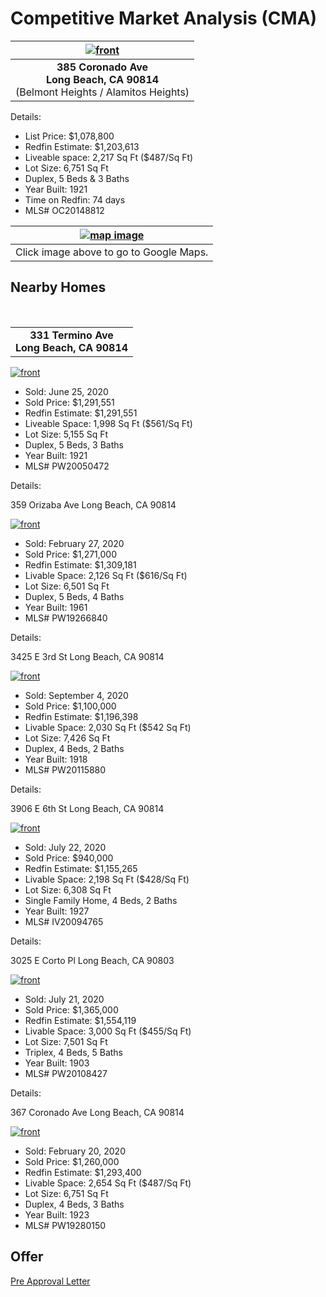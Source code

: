 # Competitive Market Analysis (CMA) #

| [![front](images/385coronado.jpg)](https://www.redfin.com/CA/Long-Beach/385-Coronado-Ave-90814/home/7602699) |
| :-: |
| **385 Coronado Ave <br> Long Beach, CA 90814** <br> (Belmont Heights / Alamitos Heights) |

Details:

- List Price: $1,078,800
- Redfin Estimate: $1,203,613
- Liveable space: 2,217 Sq Ft ($487/Sq Ft)
- Lot Size: 6,751 Sq Ft
- Duplex, 5 Beds & 3 Baths
- Year Built: 1921
- Time on Redfin: 74 days
- MLS# OC20148812

| [![map image](images/map_overview_385coronado.png)](https://goo.gl/maps/vu33BEkXuKdbPwSi6) |
| :-: |
| Click image above to go to Google Maps. |


## Nearby Homes ##
<br>

|  |
| :-: |
| **331 Termino Ave <br> Long Beach, CA 90814** |

[![front](images/331termino.jpg)](https://www.redfin.com/CA/Long-Beach/331-Termino-Ave-90814/home/7600252)

- Sold: June 25, 2020
- Sold Price: $1,291,551
- Redfin Estimate: $1,291,551
- Liveable Space: 1,998 Sq Ft ($561/Sq Ft)
- Lot Size: 5,155 Sq Ft
- Duplex, 5 Beds, 3 Baths
- Year Built: 1921
- MLS# PW20050472

Details: 

359 Orizaba Ave
Long Beach, CA 90814

[![front](images/359orizaba.jpg)](https://www.redfin.com/CA/Long-Beach/359-Orizaba-Ave-90814/home/7602625)

- Sold: February 27, 2020
- Sold Price: $1,271,000
- Redfin Estimate: $1,309,181
- Livable Space: 2,126 Sq Ft ($616/Sq Ft)
- Lot Size: 6,501 Sq Ft
- Duplex, 5 Beds, 4 Baths
- Year Built: 1961
- MLS# PW19266840

Details:

3425 E 3rd St
Long Beach, CA 90814

[![front](images/3425third.jpg)](https://www.redfin.com/CA/Long-Beach/3425-E-3rd-St-90814/home/7602921)

- Sold: September 4, 2020
- Sold Price: $1,100,000
- Redfin Estimate: $1,196,398
- Livable Space: 2,030 Sq Ft ($542 Sq Ft)
- Lot Size: 7,426 Sq Ft
- Duplex, 4 Beds, 2 Baths
- Year Built: 1918
- MLS# PW20115880

Details:

3906 E 6th St
Long Beach, CA 90814

[![front](images/3906sixth.jpg)](https://www.redfin.com/CA/Long-Beach/3906-E-6th-St-90814/home/7600347)

- Sold: July 22, 2020
- Sold Price: $940,000
- Redfin Estimate: $1,155,265
- Livable Space: 2,198 Sq Ft ($428/Sq Ft)
- Lot Size: 6,308 Sq Ft 
- Single Family Home, 4 Beds, 2 Baths
- Year Built: 1927
- MLS# IV20094765

Details:

3025 E Corto Pl
Long Beach, CA 90803

[![front](images/3025corto.jpg)](https://www.redfin.com/CA/Long-Beach/3025-E-Corto-Pl-90803/home/7608676)

- Sold: July 21, 2020
- Sold Price: $1,365,000
- Redfin Estimate: $1,554,119
- Livable Space: 3,000 Sq Ft ($455/Sq Ft)
- Lot Size: 7,501 Sq Ft
- Triplex, 4 Beds, 5 Baths
- Year Built: 1903
- MLS# PW20108427

Details:

367 Coronado Ave
Long Beach, CA 90814

[![front](images/367coronado.jpg)](https://www.redfin.com/CA/Long-Beach/367-Coronado-Ave-90814/home/7602707)

- Sold: February 20, 2020
- Sold Price: $1,260,000
- Redfin Estimate: $1,293,400
- Livable Space: 2,654 Sq Ft ($487/Sq Ft)
- Lot Size: 6,751 Sq Ft
- Duplex, 4 Beds, 3 Baths
- Year Built: 1923
- MLS# PW19280150

## Offer ##

[Pre Approval Letter](../Offer/20201009_Huang_PreApprovalLetter_Ally_BasedOn1010000.pdf)

